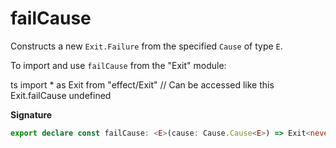 # failCause

Constructs a new `Exit.Failure` from the specified `Cause` of type `E`.

To import and use `failCause` from the "Exit" module:

ts
import \* as Exit from "effect/Exit"
// Can be accessed like this
Exit.failCause
undefined

**Signature**

```ts
export declare const failCause: <E>(cause: Cause.Cause<E>) => Exit<never, E>
```
